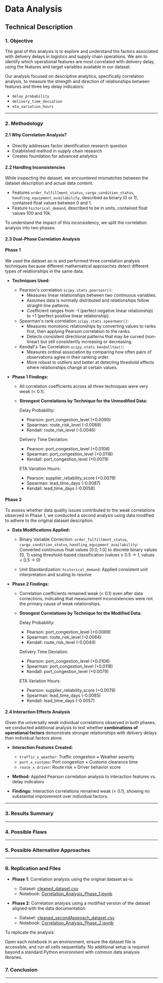# Data Analysis

## Technical Description

### 1. Objective

The goal of this analysis is to explore and understand the factors associated
with delivery delays in logistics and supply chain operations. We aim to identify
which operational features are most correlated with delivery delay, using the
features and target variables available in our dataset.

Our analysis focused on descriptive analytics, specifically correlation analysis,
to measure the strength and direction of relationships between features and three
key delay indicators:

- `delay_probability`
- `delivery_time_deviation`
- `eta_variation_hours`

---

### 2. Methodology

#### 2.1 Why Correlation Analysis?

- Directly addresses factor identification research question
- Established method in supply chain research
- Creates foundation for advanced analytics

#### 2.2 Handling Inconsistencies

While inspecting the dataset, we encountered mismatches between the dataset
description and actual data content:

- Features `order_fulfillment_status`, `cargo_condition_status`,
`handling_equipment_availability`, described as binary (0 or 1), contained float
values between 0 and 1.
- Feature `historical_demand`, described to be in units, contained float values
100 and 10k.

To understand the impact of this inconsistency, we split the correlation analysis
into two phases:

#### 2.3 Dual-Phase Correlation Analysis

#### Phase 1

We used the dataset as-is and performed three correlation analysis techniques
because different mathematical approaches detect different types of
relationships in the same data.

- **Techniques Used:**

  - Pearson's correlation `scipy.stats.pearsonr()`:
    - Measures linear relationships between two continuous variables.
    - Assumes data is normally distributed and relationships follow straight-line
patterns.
    - Coefficient ranges from -1 (perfect negative linear relationship) to +1
(perfect positive linear relationship).
  - Spearman's rank correlation `scipy.stats.spearmanr()`:
    - Measures monotonic relationships by converting values to ranks first, then
applying Pearson correlation to the ranks.
    - Detects consistent directional patterns that may be curved (non-linear) but
still consistently increasing or decreasing.
  - Kendall's Tau Correlation `scipy.stats.kendalltau()`:
    - Measures ordinal association by comparing how often pairs of observations
  agree in their ranking order.
    - More robust to outliers and better at detecting threshold effects where
  relationships change at certain values.

- **Phase 1 Findings:**

  - All correlation coefficients across all three techniques were very weak (< 0.1).

  - **Strongest Correlations by Technique for the Unmodified Data:**
  
    Delay Probability:

    - Pearson: port_congestion_level (+0.0090)
    - Spearman: route_risk_level (-0.0069)
    - Kendall: route_risk_level (-0.0046)

    Delivery Time Deviation:

    - Pearson: port_congestion_level (+0.0106)
    - Spearman: port_congestion_level (+0.0118)
    - Kendall: port_congestion_level (+0.0079)

    ETA Variation Hours:

    - Pearson: supplier_reliability_score (+0.0079)
    - Spearman: lead_time_days (-0.0087)
    - Kendall: lead_time_days (-0.0058)

#### Phase 2

To assess whether data quality issues contributed to the weak correlations
observed in Phase 1, we conducted a second analysis using data modified to
adhere to the original dataset description.

- **Data Modifications Applied:**

  - Binary Variable Correction: `order_fulfillment_status`, `cargo_condition_status`,
  `handling_equipment_availability`: Converted continuous float values [0.0, 1.0]
  to discrete binary values {0, 1} using threshold-based classification (values ≥
  0.5 → 1, values < 0.5 → 0)

  - Unit Standardization: `historical_demand`: Applied consistent unit interpretation
  and scaling to resolve

- **Phase 2 Findings:**

  - Correlation coefficients remained weak (< 0.1) even after data corrections,
indicating that measurement inconsistencies were not the primary cause of weak relationships.

  - **Strongest Correlations by Technique for the Modified Data:**
  
    Delay Probability:

    - Pearson: port_congestion_level (+0.0089)
    - Spearman: route_risk_level (-0.0064)
    - Kendall: route_risk_level (-0.0044)

    Delivery Time Deviation:

    - Pearson: port_congestion_level (+0.0106)
    - Spearman: port_congestion_level (+0.0118)
    - Kendall: port_congestion_level (+0.0079)

    ETA Variation Hours:

    - Pearson: supplier_reliability_score (+0.0078)
    - Spearman: lead_time_days (-0.0085)
    - Kendall: lead_time_days (-0.0057)

#### 2.4 Interaction Effects Analysis

Given the universally weak individual correlations observed in both phases, we
conducted additional analysis to test whether **combinations of operational factors**
demonstrate stronger relationships with delivery delays than individual factors alone.

- **Interaction Features Created:**
  - `traffic_x_weather`: Traffic congestion × Weather severity
  - `port_x_customs`: Port congestion × Customs clearance time  
  - `route_x_driver`: Route risk × Driver behavior score

- **Method:** Applied Pearson correlation analysis to interaction features vs.
delay indicators

- **Findings:** Interaction correlations remained weak (< 0.1), showing no
substantial improvement over individual factors.

---

### 3. Results Summary

---

### 4. Possible Flaws

---

### 5. Possible Alternative Approaches

---

### 6. Replication and Files

- **Phase 1**: Correlation analysis using the original dataset as-is  
  - Dataset: [cleaned_dataset.csv](../1_datasets/cleaned_and_processed_data/cleaned_dataset.csv)
  - Notebook: [Correlation_Analysis_Phase_1.ipynb](notebooks/Correlation_Analysis_Phase_1.ipynb)

- **Phase 2**: Correlation analysis using a modified version of the dataset
aligned with the data documentation  
  - Dataset:
[cleaned_secondApproach_dataset.csv](../1_datasets/cleaned_and_processed_data/cleaned_secondApproach_data.csv)  
  - Notebook: [Correlation_Analysis_Phase_2.ipynb](notebooks/Correlation_Analysis_Phase_2.ipynb)

To replicate the analysis:

Open each notebook in an environment, ensure the dataset file is accessible,
and run all cells sequentially.
No additional setup is required beyond a standard Python environment with common
data analysis libraries.

### 7. Conclusion

---
